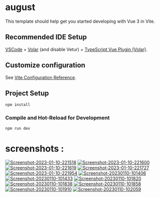 # august

This template should help get you started developing with Vue 3 in Vite.

## Recommended IDE Setup

[VSCode](https://code.visualstudio.com/) + [Volar](https://marketplace.visualstudio.com/items?itemName=Vue.volar) (and disable Vetur) + [TypeScript Vue Plugin (Volar)](https://marketplace.visualstudio.com/items?itemName=Vue.vscode-typescript-vue-plugin).

## Customize configuration

See [Vite Configuration Reference](https://vitejs.dev/config/).

## Project Setup

```sh
npm install
```

### Compile and Hot-Reload for Development

```sh
npm run dev
```

# screenshots :

<a href="https://ibb.co/3RgrBmj"><img src="https://i.ibb.co/Hh5FnTb/Screenshot-2023-01-10-221518.png" alt="Screenshot-2023-01-10-221518" border="0"></a>
<a href="https://ibb.co/mhXGCkc"><img src="https://i.ibb.co/Yfy37mL/Screenshot-2023-01-10-221600.png" alt="Screenshot-2023-01-10-221600" border="0"></a>
<a href="https://ibb.co/Thtsx33"><img src="https://i.ibb.co/s3qZdYY/Screenshot-2023-01-10-221619.png" alt="Screenshot-2023-01-10-221619" border="0"></a>
<a href="https://ibb.co/DQTsHbW"><img src="https://i.ibb.co/Wfjq435/Screenshot-2023-01-10-221727.png" alt="Screenshot-2023-01-10-221727" border="0"></a>
<a href="https://ibb.co/Wzt9YRc"><img src="https://i.ibb.co/FYVvjdB/Screenshot-2023-01-10-221954.png" alt="Screenshot-2023-01-10-221954" border="0"></a>
<a href="https://ibb.co/44bmMVq"><img src="https://i.ibb.co/gt0jwR2/Screenshot-20230110-101406.png" alt="Screenshot-20230110-101406" border="0"></a>
<a href="https://ibb.co/8DhG7Xj"><img src="https://i.ibb.co/C5r4HWn/Screenshot-20230110-101433.png" alt="Screenshot-20230110-101433" border="0"></a>
<a href="https://ibb.co/JrCH5Fm"><img src="https://i.ibb.co/p4ndJrb/Screenshot-20230110-101820.png" alt="Screenshot-20230110-101820" border="0"></a>
<a href="https://ibb.co/9nb4WZh"><img src="https://i.ibb.co/xh1g6FY/Screenshot-20230110-101838.png" alt="Screenshot-20230110-101838" border="0"></a>
<a href="https://ibb.co/VWYRbJb"><img src="https://i.ibb.co/hRFbrLr/Screenshot-20230110-101858.png" alt="Screenshot-20230110-101858" border="0"></a>
<a href="https://ibb.co/BN9xQPQ"><img src="https://i.ibb.co/Qd4RTcT/Screenshot-20230110-101910.png" alt="Screenshot-20230110-101910" border="0"></a>
<a href="https://ibb.co/Jqghs8D"><img src="https://i.ibb.co/r3NWwqD/Screenshot-20230110-102059.png" alt="Screenshot-20230110-102059" border="0"></a>
